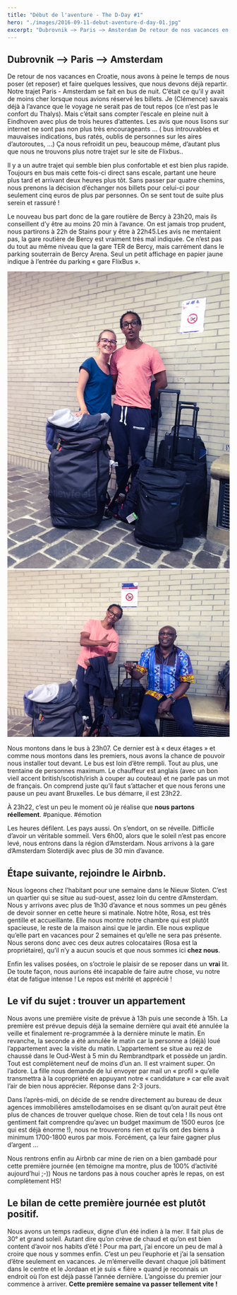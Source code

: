 ```yaml
---
title: "Début de l'aventure - The D-Day #1"
hero: "./images/2016-09-11-debut-aventure-d-day-01.jpg"
excerpt: "Dubrovnik —> Paris —> Amsterdam De retour de nos vacances en Croatie, nous avons à peine le temps de nous poser (et reposer) et faire quelques lessives, que nous devons déjà repartir. Notre trajet Paris - Amsterdam se fait en bus de nuit. C’était ce qu’il y avait de moins cher lorsque nous avions réservé"
---
```

## Dubrovnik —> Paris —> Amsterdam

De retour de nos vacances en Croatie, nous avons à peine le temps de nous poser (et reposer) et faire quelques lessives, que nous devons déjà repartir. Notre trajet Paris - Amsterdam se fait en bus de nuit. C’était ce qu’il y avait de moins cher lorsque nous avions réservé les billets. Je (Clémence) savais déjà à l’avance que le voyage ne serait pas de tout repos (ce n’est pas le confort du Thalys). Mais c’était sans compter l’escale en pleine nuit à Eindhoven avec plus de trois heures d’attentes. Les avis que nous lisons sur internet ne sont pas non plus très encourageants ... ( bus introuvables et mauvaises indications, bus ratés, oublis de personnes sur les aires d’autoroutes, ...) Ça nous refroidit un peu, beaucoup même, d’autant plus que nous ne trouvons plus notre trajet sur le site de Flixbus..

Il y a un autre trajet qui semble bien plus confortable et est bien plus rapide. Toujours en bus mais cette fois-ci direct sans escale, partant une heure plus tard et arrivant deux heures plus tôt. Sans passer par quatre chemins, nous prenons la décision d’échanger nos billets pour celui-ci pour seulement cinq euros de plus par personnes. On se sent tout de suite plus serein et rassuré !

Le nouveau bus part donc de la gare routière de Bercy à 23h20, mais ils conseillent d’y être au moins 20 min à l’avance. On est jamais trop prudent, nous partirons à 22h de Stains pour y être à 22h45.Les avis ne mentaient pas, la gare routière de Bercy est vraiment très mal indiquée. Ce n’est pas du tout au même niveau que la gare TER de Bercy, mais carrément dans le parking souterrain de Bercy Arena. Seul un petit affichage en papier jaune indique à l’entrée du parking « gare FlixBus ».

<div class="gallery">
<img alt="2016-09-11-debut-aventure-d-day-02.jpg" src="./images/2016-09-11-debut-aventure-d-day-02.jpg" title="Coucou les 5 valises !">
<img alt="2016-09-11-debut-aventure-d-day-03.jpg" src="./images/2016-09-11-debut-aventure-d-day-03.jpg" title="Merci Jean-Pierre !!">
</div>

Nous montons dans le bus à 23h07. Ce dernier est à « deux étages » et comme nous montons dans les premiers, nous avons la chance de pouvoir nous installer tout devant. Le bus est loin d’être rempli. Tout au plus, une trentaine de personnes maximum. Le chauffeur est anglais (avec un bon vieil accent british/scotish/irish à couper au couteau) et ne parle pas un mot de français. On comprend juste qu’il faut s’attacher et que nous ferons une pause un peu avant Bruxelles. Le bus démarre, il est 23h22.

À 23h22, c’est un peu le moment où je réalise que **nous partons réellement**. #panique. #émotion

Les heures défilent. Les pays aussi. On s’endort, on se réveille. Difficile d’avoir un véritable sommeil. Vers 6h00, alors que le soleil n’est pas encore levé, nous entrons dans la région d’Amsterdam. Nous arrivons à la gare d’Amsterdam Sloterdijk avec plus de 30 min d’avance.

## Étape suivante, rejoindre le Airbnb.

Nous logeons chez l’habitant pour une semaine dans le Nieuw Sloten. C’est un quartier qui se situe au sud-ouest, assez loin du centre d’Amsterdam. Nous y arrivons avec plus de 1h30 d’avance et nous sommes un peu gênés de devoir sonner en cette heure si matinale. Notre hôte, Rosa, est très gentille et accueillante. Elle nous montre notre chambre qui est plutôt spacieuse, le reste de la maison ainsi que le jardin. Elle nous explique qu’elle part en vacances pour 2 semaines et qu’elle ne sera pas présente. Nous serons donc avec ces deux autres colocataires (Rosa est la propriétaire), qu’il n’y a aucun soucis et que nous sommes ici **chez nous**.

Enfin les valises posées, on s’octroie le plaisir de se reposer dans un **vrai** lit. De toute façon, nous aurions été incapable de faire autre chose, vu notre état de fatigue intense ! Le repos est mérité et apprécié !

## Le vif du sujet : trouver un appartement

Nous avons une première visite de prévue à 13h puis une seconde à 15h. La première est prévue depuis déjà la semaine dernière qui avait été annulée la veille et finalement re-programmée à la dernière minute le matin. En revanche, la seconde a été annulée le matin car la personne a (déjà) loué l’appartement avec la visite du matin. L’appartement se situe au rez de chaussé dans le Oud-West à 5 min du Rembrandtpark et possède un jardin. Tout est complètement neuf de moins d’un an. Il est vraiment super. On l’adore. La fille nous demande de lui envoyer par mail un « profil » qu’elle transmettra à la copropriété en appuyant notre « candidature » car elle avait l’air de bien nous apprécier. Réponse dans 2-3 jours.

Dans l’après-midi, on décide de se rendre directement au bureau de deux agences immobilières amstellodamoises en se disant qu’on aurait peut être plus de chances de trouver quelque chose. Rien de tout cela ! Ils nous ont gentiment fait comprendre qu’avec un budget maximum de 1500 euros (ce qui est déjà énorme !), nous ne trouverons rien et qu’ils ont des biens à minimum 1700-1800 euros par mois. Forcément, ça leur faire gagner plus d’argent ...

Nous rentrons enfin au Airbnb car mine de rien on a bien gambadé pour cette première journée (en témoigne ma montre, plus de 100% d’activité aujourd’hui ;-)) Nous ne tardons pas à nous coucher après le repas, on est complètement HS!

## Le bilan de cette première journée est plutôt positif.

Nous avons un temps radieux, digne d’un été indien à la mer. Il fait plus de 30° et grand soleil. Autant dire qu’on crève de chaud et qu’on est bien content d’avoir nos habits d’été ! Pour ma part, j’ai encore un peu de mal à croire que nous y sommes enfin. C’est un peu l’euphorie et j’ai la sensation d’être seulement en vacances. Je m’émerveille devant chaque joli bâtiment dans le centre et le Jordaan et je suis « fière » quand je reconnais un endroit où l’on est déjà passé l’année dernière. L’angoisse du premier jour commence à arriver. **Cette première semaine va passer tellement vite !**
